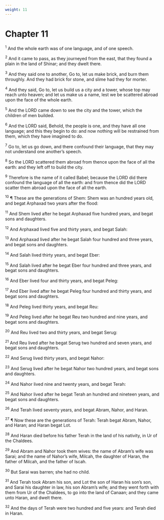 ```yaml
---
weight: 11
---
```


# Chapter 11

<sup>1</sup> And the whole earth was of one language, and of one speech. 

<sup>2</sup> And it came to pass, as they journeyed from the east, that they found a plain in the land of Shinar; and they dwelt there. 

<sup>3</sup> And they said one to another, Go to, let us make brick, and burn them throughly. And they had brick for stone, and slime had they for morter. 

<sup>4</sup> And they said, Go to, let us build us a city and a tower, whose top may reach unto heaven; and let us make us a name, lest we be scattered abroad upon the face of the whole earth. 

<sup>5</sup> And the LORD came down to see the city and the tower, which the children of men builded. 

<sup>6</sup> And the LORD said, Behold, the people is one, and they have all one language; and this they begin to do: and now nothing will be restrained from them, which they have imagined to do. 

<sup>7</sup> Go to, let us go down, and there confound their language, that they may not understand one another’s speech. 

<sup>8</sup> So the LORD scattered them abroad from thence upon the face of all the earth: and they left off to build the city. 

<sup>9</sup> Therefore is the name of it called Babel; because the LORD did there confound the language of all the earth: and from thence did the LORD scatter them abroad upon the face of all the earth. 

<sup>10</sup> ¶ These are the generations of Shem: Shem was an hundred years old, and begat Arphaxad two years after the flood: 

<sup>11</sup> And Shem lived after he begat Arphaxad five hundred years, and begat sons and daughters. 

<sup>12</sup> And Arphaxad lived five and thirty years, and begat Salah: 

<sup>13</sup> And Arphaxad lived after he begat Salah four hundred and three years, and begat sons and daughters. 

<sup>14</sup> And Salah lived thirty years, and begat Eber: 

<sup>15</sup> And Salah lived after he begat Eber four hundred and three years, and begat sons and daughters. 

<sup>16</sup> And Eber lived four and thirty years, and begat Peleg: 

<sup>17</sup> And Eber lived after he begat Peleg four hundred and thirty years, and begat sons and daughters. 

<sup>18</sup> And Peleg lived thirty years, and begat Reu: 

<sup>19</sup> And Peleg lived after he begat Reu two hundred and nine years, and begat sons and daughters. 

<sup>20</sup> And Reu lived two and thirty years, and begat Serug: 

<sup>21</sup> And Reu lived after he begat Serug two hundred and seven years, and begat sons and daughters. 

<sup>22</sup> And Serug lived thirty years, and begat Nahor: 

<sup>23</sup> And Serug lived after he begat Nahor two hundred years, and begat sons and daughters. 

<sup>24</sup> And Nahor lived nine and twenty years, and begat Terah: 

<sup>25</sup> And Nahor lived after he begat Terah an hundred and nineteen years, and begat sons and daughters. 

<sup>26</sup> And Terah lived seventy years, and begat Abram, Nahor, and Haran. 

<sup>27</sup> ¶ Now these are the generations of Terah: Terah begat Abram, Nahor, and Haran; and Haran begat Lot. 

<sup>28</sup> And Haran died before his father Terah in the land of his nativity, in Ur of the Chaldees. 

<sup>29</sup> And Abram and Nahor took them wives: the name of Abram’s wife was Sarai; and the name of Nahor’s wife, Milcah, the daughter of Haran, the father of Milcah, and the father of Iscah. 

<sup>30</sup> But Sarai was barren; she had no child. 

<sup>31</sup> And Terah took Abram his son, and Lot the son of Haran his son’s son, and Sarai his daughter in law, his son Abram’s wife; and they went forth with them from Ur of the Chaldees, to go into the land of Canaan; and they came unto Haran, and dwelt there. 

<sup>32</sup> And the days of Terah were two hundred and five years: and Terah died in Haran. 


